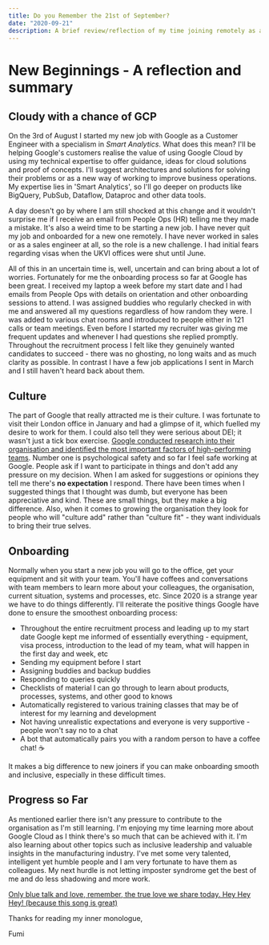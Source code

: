 ```yaml
---
title: Do you Remember the 21st of September? 
date: "2020-09-21"
description: A brief review/reflection of my time joining remotely as a Noogler
---
```


# New Beginnings - A reflection and summary

## Cloudy with a chance of GCP

On the 3rd of August I started my new job with Google as a Customer Engineer with a specialism in _Smart Analytics_. What does this mean? I'll be helping Google's customers realise the value of using Google Cloud by using my technical expertise to offer guidance, ideas for cloud solutions and proof of concepts. I'll suggest architectures and solutions for solving their problems or as a new way of working to improve business operations. My expertise lies in 'Smart Analytics', so I'll go deeper on products like BigQuery, PubSub, Dataflow, Dataproc and other data tools.

A day doesn't go by where I am still shocked at this change and it wouldn't surprise me if I receive an email from People Ops (HR) telling me they made a mistake. It's also a weird time to be starting a new job. I have never quit my job and onboarded for a new one remotely. I have never worked in sales or as a sales engineer at all, so the role is a new challenge. I had initial fears regarding visas when the UKVI offices were shut until June. 

All of this in an uncertain time is, well, uncertain and can bring about a lot of worries. Fortunately for me the onboarding process so far at Google has been great. I received my laptop a week before my start date and I had emails from People Ops with details on orientation and other onboarding sessions to attend. I was assigned buddies who regularly checked in with me and answered all my questions regardless of how random they were. I was added to various chat rooms and introduced to people either in 121 calls or team meetings. Even before I started my recruiter was giving me frequent updates and whenever I had questions she replied promptly. Throughout the recruitment process I felt like they genuinely wanted candidates to succeed - there was no ghosting, no long waits and as much clarity as possible. In contrast I have a few job applications I sent in March and I still haven't heard back about them.

## Culture

The part of Google that really attracted me is their culture. I was fortunate to visit their London office in January and had a glimpse of it, which fuelled my desire to work for them. I could also tell they were serious about DEI; it wasn't just a tick box exercise. [Google conducted research into their organisation and identified the most important factors of high-performing teams](https://rework.withgoogle.com/blog/five-keys-to-a-successful-google-team/). Number one is psychological safety and so far I feel safe working at Google. People ask if I want to participate in things and don't add any pressure on my decision. When I am asked for suggestions or opinions they tell me there's __no expectation__ I respond. There have been times when I suggested things that I thought was dumb, but everyone has been appreciative and kind. These are small things, but they make a big difference. Also, when it comes to growing the organisation they look for people who will "culture add" rather than "culture fit" - they want individuals to bring their true selves.

## Onboarding

Normally when you start a new job you will go to the office, get your equipment and sit with your team. You'll have coffees and conversations with team members to learn more about your colleagues, the organisation, current situation, systems and processes, etc. Since 2020 is a strange year we have to do things differently. I'll reiterate the positive things Google have done to ensure the smoothest onboarding process:

* Throughout the entire recruitment process and leading up to my start date Google kept me informed of essentially everything - equipment, visa process, introduction to the lead of my team, what will happen in the first day and week, etc
* Sending my equipment before I start
* Assigning buddies and backup buddies
* Responding to queries quickly
* Checklists of material I can go through to learn about products, processes, systems, and other good to knows
* Automatically registered to various training classes that may be of interest for my learning and development
* Not having unrealistic expectations and everyone is very supportive - people won't say no to a chat
* A bot that automatically pairs you with a random person to have a coffee chat! ☕

It makes a big difference to new joiners if you can make onboarding smooth and inclusive, especially in these difficult times. 

## Progress so Far

As mentioned earlier there isn't any pressure to contribute to the organisation as I'm still learning. I'm enjoying my time learning more about Google Cloud as I think there's so much that can be achieved with it. I'm also learning about other topics such as inclusive leadership and valuable insights in the manufacturing industry. I've met some very talented, intelligent yet humble people and I am very fortunate to have them as colleagues. My next hurdle is not letting imposter syndrome get the best of me and do less shadowing and more work.


[Only blue talk and love, remember, the true love we share today. Hey Hey Hey! (because this song is great)](https://www.youtube.com/watch?v=Gs069dndIYk)

Thanks for reading my inner monologue,

Fumi